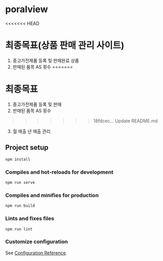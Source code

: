 # poralview

<<<<<<< HEAD
# 최종목표(상품 판매 관리 사이트)
1. 중고가전제품 등록 및 판매완료 상품
2. 판매된 품목 AS 횟수 
=======
# 최종목표
1. 중고가전제품 등록 및 판매
2. 판매된 품목 AS 횟수
>>>>>>> 18fdcec... Update README.md
3. 월 매출 년 매출 관리
## Project setup
```
npm install
```

### Compiles and hot-reloads for development
```
npm run serve
```

### Compiles and minifies for production
```
npm run build
```

### Lints and fixes files
```
npm run lint
```

### Customize configuration
See [Configuration Reference](https://cli.vuejs.org/config/).

